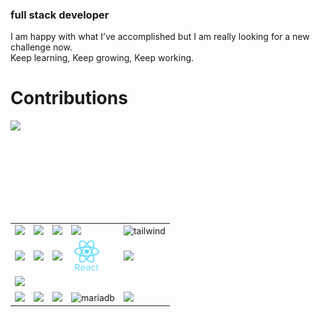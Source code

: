 ### full stack developer

I am happy with what I’ve accomplished but I am really looking for a new challenge now.<br>
Keep learning, Keep growing, Keep working.<br>

####     


<h1 font-weight="bold">Contributions</h1> 
<div  align="center">
    <img align="left" height="150px" src="https://github-readme-stats.vercel.app/api/top-langs/?username=talentedev&layout=compact&theme=merko&count_private=true" /> 
</div>

<table align="right">
  <tr>
    <td><img src="https://cdn.iconscout.com/icon/free/png-128/html5-40-1175193.png" width="50px"></td>
    <td><img src="https://cdn.iconscout.com/icon/free/png-128/css3-11-1175239.png" width="50px"></td>
    <td><img src="https://cdn.iconscout.com/icon/free/png-128/sass-13-1175092.png" width="50px"></td>
    <td><img src="https://cdn.iconscout.com/icon/free/png-128/bootstrap-226077.png" width="50px"></td>
    <td><img src="https://www.vectorlogo.zone/logos/tailwindcss/tailwindcss-icon.svg" alt="tailwind" width="50"></td>
  </tr>
  <tr>    
    <td><img src="https://cdn.iconscout.com/icon/free/png-128/javascript-1-225993.png" width="50px"></td>
    <td><img src="https://cdn.iconscout.com/icon/free/png-128/typescript-1-1175078.png" width="50px"></td>
    <td><img src="https://cdn.iconscout.com/icon/free/png-128/jquery-7-1175152.png" width="50"></td>
    <td><img src="https://raw.githubusercontent.com/devicons/devicon/master/icons/react/react-original-wordmark.svg"  width="50"/></td>
    <td><img src="https://seeklogo.com/images/N/next-js-logo-8FCFF51DD2-seeklogo.com.png" width="50"/></td>
  </tr>
  <tr>
    <td><img src="https://cdn.iconscout.com/icon/free/png-128/vuejs-3-1175070.png" width="50"></td>
  </tr>
  <tr>
    <td><img src="https://cdn.iconscout.com/icon/free/png-64/mysql-3521596-2945040.png"  width="50"/></td>
    <td><img src="https://cdn.iconscout.com/icon/free/png-128/mongodb-4-1175139.png" width="50"></td>
    <td><img src="https://cdn.iconscout.com/icon/free/png-64/postgresql-9-1175120.png"  width="50"/></td>
    <td><img src="https://cdn.iconscout.com/icon/free/png-64/aws-1-282741.png" alt="mariadb" width="50"/></td>
    <td><img src="https://cdn.iconscout.com/icon/free/png-128/redis-6-1175105.png" width="50"></td>
    
  </tr>
</table>

